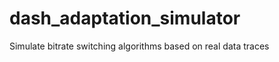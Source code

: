 dash_adaptation_simulator
=========================

Simulate bitrate switching algorithms based on real data traces
